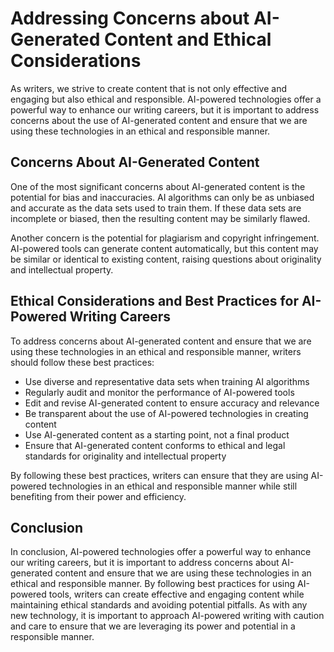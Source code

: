 Addressing Concerns about AI-Generated Content and Ethical Considerations
==============================================================================================================================================================

As writers, we strive to create content that is not only effective and engaging but also ethical and responsible. AI-powered technologies offer a powerful way to enhance our writing careers, but it is important to address concerns about the use of AI-generated content and ensure that we are using these technologies in an ethical and responsible manner.

Concerns About AI-Generated Content
-----------------------------------

One of the most significant concerns about AI-generated content is the potential for bias and inaccuracies. AI algorithms can only be as unbiased and accurate as the data sets used to train them. If these data sets are incomplete or biased, then the resulting content may be similarly flawed.

Another concern is the potential for plagiarism and copyright infringement. AI-powered tools can generate content automatically, but this content may be similar or identical to existing content, raising questions about originality and intellectual property.

Ethical Considerations and Best Practices for AI-Powered Writing Careers
------------------------------------------------------------------------

To address concerns about AI-generated content and ensure that we are using these technologies in an ethical and responsible manner, writers should follow these best practices:

* Use diverse and representative data sets when training AI algorithms
* Regularly audit and monitor the performance of AI-powered tools
* Edit and revise AI-generated content to ensure accuracy and relevance
* Be transparent about the use of AI-powered technologies in creating content
* Use AI-generated content as a starting point, not a final product
* Ensure that AI-generated content conforms to ethical and legal standards for originality and intellectual property

By following these best practices, writers can ensure that they are using AI-powered technologies in an ethical and responsible manner while still benefiting from their power and efficiency.

Conclusion
----------

In conclusion, AI-powered technologies offer a powerful way to enhance our writing careers, but it is important to address concerns about AI-generated content and ensure that we are using these technologies in an ethical and responsible manner. By following best practices for using AI-powered tools, writers can create effective and engaging content while maintaining ethical standards and avoiding potential pitfalls. As with any new technology, it is important to approach AI-powered writing with caution and care to ensure that we are leveraging its power and potential in a responsible manner.


